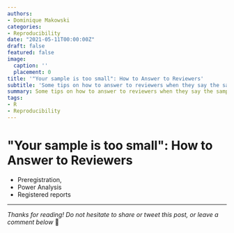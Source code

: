 ```yaml
---
authors:
- Dominique Makowski
categories:
- Reproducibility
date: "2021-05-11T00:00:00Z"
draft: false
featured: false
image:
  caption: ''
  placement: 0
title: '"Your sample is too small": How to Answer to Reviewers'
subtitle: 'Some tips on how to answer to reviewers when they say the sample is too small but that we cannot increase it.'
summary: Some tips on how to answer to reviewers when they say the sample is too small but that we cannot increase it.
tags:
- R
- Reproducibility
---
```


# "Your sample is too small": How to Answer to Reviewers


- Preregistration,
- Power Analysis
- Registered reports




---

*Thanks for reading! Do not hesitate to share or tweet this post, or leave a comment below* :hugs:
